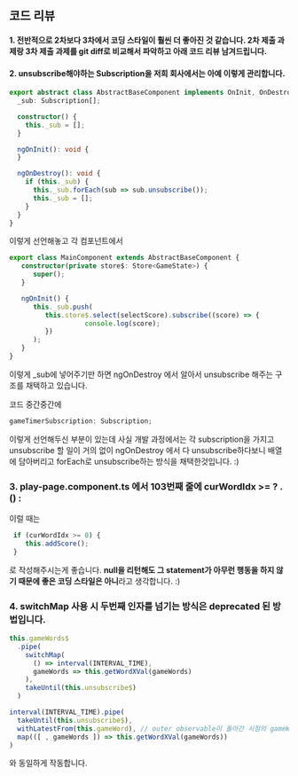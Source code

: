 

## 코드 리뷰

#### 1. 전반적으로 2차보다 3차에서 코딩 스타일이 훨씬 더 좋아진 것 같습니다. 2차 제출 과제랑 3차 제출 과제를 git diff로 비교해서 파악하고 아래 코드 리뷰 남겨드립니다.



#### 2. unsubscribe해야하는 Subscription을 저희 회사에서는 아예 이렇게 관리합니다.

```typescript
export abstract class AbstractBaseComponent implements OnInit, OnDestroy {
  _sub: Subscription[];

  constructor() {
    this._sub = [];
  }

  ngOnInit(): void {
  }

  ngOnDestroy(): void {
    if (this._sub) {
      this._sub.forEach(sub => sub.unsubscribe());
      this._sub = [];
    }
  }
}
```

이렇게 선언해놓고 각 컴포넌트에서 

```typescript
export class MainComponent extends AbstractBaseComponent { 
   constructor(private store$: Store<GameState>) {
      super();
   }

   ngOnInit() {
      this._sub.push(
         this.store$.select(selectScore).subscribe((score) => {
				   console.log(score);
         })
      );
   }
}
```

이렇게 _sub에 넣어주기만 하면 ngOnDestroy 에서 알아서 unsubscribe 해주는 구조를 채택하고 있습니다.

코드 중간중간에 

```typescript
gameTimerSubscription: Subscription;
```

이렇게 선언해두신 부분이 있는데 사실 개발 과정에서는 각 subscription을 가지고 unsubscribe 할 일이 거의 없이 ngOnDestroy 에서 다 unsubscribe하다보니 배열에 담아버리고 forEach로 unsubscribe하는 방식을 채택한것입니다. :) 



### 3. play-page.component.ts 에서 103번째 줄에 curWordIdx >= ? .() : 

이럴 때는

```ts
 if (curWordIdx >= 0) { 
    this.addScore();
 }
```

로 작성해주시는게 좋습니다. **null을 리턴해도 그 statement가 아무런 행동을 하지 않기 때문에 좋은 코딩 스타일은 아니**라고 생각합니다. :) 



### 4. switchMap 사용 시 두번째 인자를 넘기는 방식은 deprecated 된 방법입니다.

```ts
this.gameWords$
  .pipe(
    switchMap(
      () => interval(INTERVAL_TIME),
      gameWords => this.getWordXVal(gameWords)
    ),
    takeUntil(this.unsubscribe$)
  )
```

```ts
interval(INTERVAL_TIME).pipe(
  takeUntil(this.unsubscribe$),
  withLatestFrom(this.gameWord), // outer observable이 돌아간 시점의 gameWord 상태값을 가져옴
  map(([ , gameWords ]) => this.getWordXVal(gameWords))
)
```

와 동일하게 작동합니다.